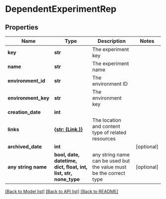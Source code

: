 # DependentExperimentRep


## Properties
Name | Type | Description | Notes
------------ | ------------- | ------------- | -------------
**key** | **str** | The experiment key | 
**name** | **str** | The experiment name | 
**environment_id** | **str** | The environment ID | 
**environment_key** | **str** | The environment key | 
**creation_date** | **int** |  | 
**links** | [**{str: (Link,)}**](Link.md) | The location and content type of related resources | 
**archived_date** | **int** |  | [optional] 
**any string name** | **bool, date, datetime, dict, float, int, list, str, none_type** | any string name can be used but the value must be the correct type | [optional]

[[Back to Model list]](../README.md#documentation-for-models) [[Back to API list]](../README.md#documentation-for-api-endpoints) [[Back to README]](../README.md)


